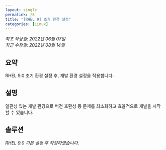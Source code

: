 ```yaml
---
layout: single
permalink: /8
title: "[RHEL 9] 초기 환경 설정"
categories: [Linux]
---
```


*최초 작성일: 2022년 06월 07일*  
*최근 수정일: 2022년 08월 14일*

## 요약

RHEL 9.0 초기 환경 설정 후, 개발 환경 설정을 적용합니다.

## 설명

일관성 있는 개발 환경으로 버전 호환성 등 문제를 최소화하고 효율적으로 개발을 시작할 수 있습니다.

## 솔루션

*RHEL 9.0 기본 설정 후 작성하였습니다.*

